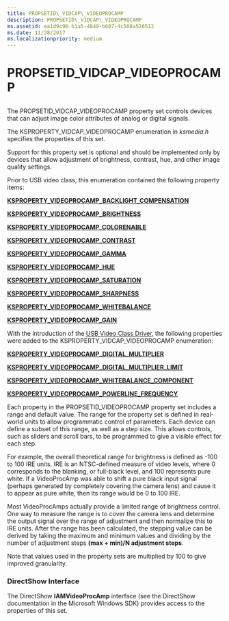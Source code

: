 ```yaml
---
title: PROPSETID\_VIDCAP\_VIDEOPROCAMP
description: PROPSETID\_VIDCAP\_VIDEOPROCAMP
ms.assetid: ea1d9c96-b1a5-4849-b607-4c508a526512
ms.date: 11/28/2017
ms.localizationpriority: medium
---
```


# PROPSETID\_VIDCAP\_VIDEOPROCAMP


## <span id="ddk_propsetid_vidcap_videoprocamp_ks"></span><span id="DDK_PROPSETID_VIDCAP_VIDEOPROCAMP_KS"></span>


The PROPSETID\_VIDCAP\_VIDEOPROCAMP property set controls devices that can adjust image color attributes of analog or digital signals.

The KSPROPERTY\_VIDCAP\_VIDEOPROCAMP enumeration in *ksmedia.h* specifies the properties of this set.

Support for this property set is optional and should be implemented only by devices that allow adjustment of brightness, contrast, hue, and other image quality settings.

Prior to USB video class, this enumeration contained the following property items:

[**KSPROPERTY\_VIDEOPROCAMP\_BACKLIGHT\_COMPENSATION**](ksproperty-videoprocamp-backlight-compensation.md)

[**KSPROPERTY\_VIDEOPROCAMP\_BRIGHTNESS**](ksproperty-videoprocamp-brightness.md)

[**KSPROPERTY\_VIDEOPROCAMP\_COLORENABLE**](ksproperty-videoprocamp-colorenable.md)

[**KSPROPERTY\_VIDEOPROCAMP\_CONTRAST**](ksproperty-videoprocamp-contrast.md)

[**KSPROPERTY\_VIDEOPROCAMP\_GAMMA**](ksproperty-videoprocamp-gamma.md)

[**KSPROPERTY\_VIDEOPROCAMP\_HUE**](ksproperty-videoprocamp-hue.md)

[**KSPROPERTY\_VIDEOPROCAMP\_SATURATION**](ksproperty-videoprocamp-saturation.md)

[**KSPROPERTY\_VIDEOPROCAMP\_SHARPNESS**](ksproperty-videoprocamp-sharpness.md)

[**KSPROPERTY\_VIDEOPROCAMP\_WHITEBALANCE**](ksproperty-videoprocamp-whitebalance.md)

[**KSPROPERTY\_VIDEOPROCAMP\_GAIN**](ksproperty-videoprocamp-gain.md)

With the introduction of the [USB Video Class Driver](https://docs.microsoft.com/windows-hardware/drivers/stream/usb-video-class-driver), the following properties were added to the KSPROPERTY\_VIDCAP\_VIDEOPROCAMP enumeration:

[**KSPROPERTY\_VIDEOPROCAMP\_DIGITAL\_MULTIPLIER**](ksproperty-videoprocamp-digital-multiplier.md)

[**KSPROPERTY\_VIDEOPROCAMP\_DIGITAL\_MULTIPLIER\_LIMIT**](ksproperty-videoprocamp-digital-multiplier-limit.md)

[**KSPROPERTY\_VIDEOPROCAMP\_WHITEBALANCE\_COMPONENT**](ksproperty-videoprocamp-whitebalance-component.md)

[**KSPROPERTY\_VIDEOPROCAMP\_POWERLINE\_FREQUENCY**](ksproperty-videoprocamp-powerline-frequency.md)

Each property in the PROPSETID\_VIDEOPROCAMP property set includes a range and default value. The range for the property set is defined in real-world units to allow programmatic control of parameters. Each device can define a subset of this range, as well as a step size. This allows controls, such as sliders and scroll bars, to be programmed to give a visible effect for each step.

For example, the overall theoretical range for brightness is defined as -100 to 100 IRE units. IRE is an NTSC-defined measure of video levels, where 0 corresponds to the blanking, or full-black level, and 100 represents pure white. If a VideoProcAmp was able to shift a pure black input signal (perhaps generated by completely covering the camera lens) and cause it to appear as pure white, then its range would be 0 to 100 IRE.

Most VideoProcAmps actually provide a limited range of brightness control. One way to measure the range is to cover the camera lens and determine the output signal over the range of adjustment and then normalize this to IRE units. After the range has been calculated, the stepping value can be derived by taking the maximum and minimum values and dividing by the number of adjustment steps **(max + min)/N adjustment steps**.

Note that values used in the property sets are multiplied by 100 to give improved granularity.

### <span id="directshow_interface"></span><span id="DIRECTSHOW_INTERFACE"></span>DirectShow Interface

The DirectShow **IAMVideoProcAmp** interface (see the DirectShow documentation in the Microsoft Windows SDK) provides access to the properties of this set.

 

 





